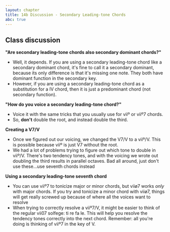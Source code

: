 ```yaml
---
layout: chapter
title: 14b Discussion - Secondary Leading-tone Chords
abc: true
---
```


## Class discussion

**"Are secondary leading-tone chords also secondary dominant chords?"**
- Well, it depends. If you are using a secondary leading-tone chord like a secondary dominant chord, it's fine to call it a secondary dominant, because its only difference is that it's missing one note. They both have dominant function in the secondary key.
- However, if you are using a secondary leading-tone chord as a substitution for a IV chord, then it is just a predominant chord (not secondary function).

**"How do you voice a secondary leading-tone chord?"**
- Voice it with the same tricks that you usually use for viiº or viiº7 chords.
- So, **don't** double the root, and instead double the third.

**Creating a V7/V**
- Once we figured out our voicing, we changed the V7/V to a viiº/V. This is possible because viiº is just V7 without the root.
- We had a lot of problems trying to figure out which tone to double in viiº/V. There's two tendency tones, and with the voicing we wrote out doubling the third results in parallel octaves. Bad all around, just don't use these...use seventh chords instead

**Using a secondary leading-tone seventh chord**
- You can use viiº7 to tonicize major or minor chords, but viiø7 works *only* with major chords. If you try and tonicize a minor chord with viiø7, things will get really screwed up because of where all the voices want to resolve
- When trying to correctly resolve a viiº7/V, it might be easier to think of the regular vii07 solfege: ti re fa le. This will help you resolve the tendency tones correctly into the next chord. Remember: all you're doing is thinking of viiº7 in the key of V.
